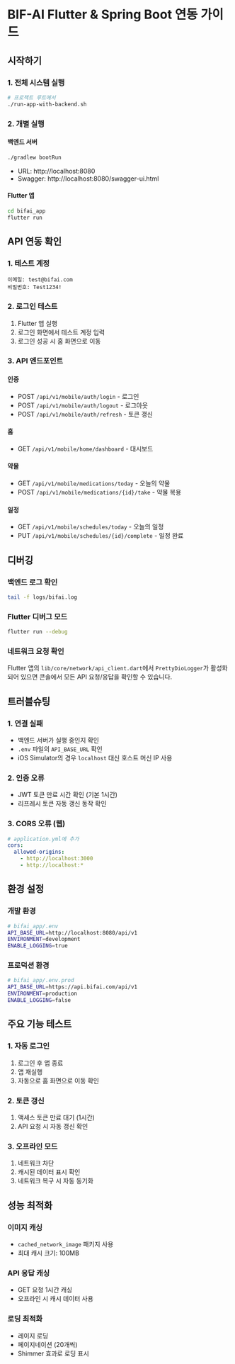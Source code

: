 # BIF-AI Flutter & Spring Boot 연동 가이드

## 시작하기

### 1. 전체 시스템 실행
```bash
# 프로젝트 루트에서
./run-app-with-backend.sh
```

### 2. 개별 실행

#### 백엔드 서버
```bash
./gradlew bootRun
```
- URL: http://localhost:8080
- Swagger: http://localhost:8080/swagger-ui.html

#### Flutter 앱
```bash
cd bifai_app
flutter run
```

## API 연동 확인

### 1. 테스트 계정
```
이메일: test@bifai.com
비밀번호: Test1234!
```

### 2. 로그인 테스트
1. Flutter 앱 실행
2. 로그인 화면에서 테스트 계정 입력
3. 로그인 성공 시 홈 화면으로 이동

### 3. API 엔드포인트

#### 인증
- POST `/api/v1/mobile/auth/login` - 로그인
- POST `/api/v1/mobile/auth/logout` - 로그아웃  
- POST `/api/v1/mobile/auth/refresh` - 토큰 갱신

#### 홈
- GET `/api/v1/mobile/home/dashboard` - 대시보드

#### 약물
- GET `/api/v1/mobile/medications/today` - 오늘의 약물
- POST `/api/v1/mobile/medications/{id}/take` - 약물 복용

#### 일정
- GET `/api/v1/mobile/schedules/today` - 오늘의 일정
- PUT `/api/v1/mobile/schedules/{id}/complete` - 일정 완료

## 디버깅

### 백엔드 로그 확인
```bash
tail -f logs/bifai.log
```

### Flutter 디버그 모드
```bash
flutter run --debug
```

### 네트워크 요청 확인
Flutter 앱의 `lib/core/network/api_client.dart`에서 `PrettyDioLogger`가 활성화되어 있으면 콘솔에서 모든 API 요청/응답을 확인할 수 있습니다.

## 트러블슈팅

### 1. 연결 실패
- 백엔드 서버가 실행 중인지 확인
- `.env` 파일의 `API_BASE_URL` 확인
- iOS Simulator의 경우 `localhost` 대신 호스트 머신 IP 사용

### 2. 인증 오류
- JWT 토큰 만료 시간 확인 (기본 1시간)
- 리프레시 토큰 자동 갱신 동작 확인

### 3. CORS 오류 (웹)
```yaml
# application.yml에 추가
cors:
  allowed-origins: 
    - http://localhost:3000
    - http://localhost:*
```

## 환경 설정

### 개발 환경
```bash
# bifai_app/.env
API_BASE_URL=http://localhost:8080/api/v1
ENVIRONMENT=development
ENABLE_LOGGING=true
```

### 프로덕션 환경
```bash
# bifai_app/.env.prod
API_BASE_URL=https://api.bifai.com/api/v1
ENVIRONMENT=production
ENABLE_LOGGING=false
```

## 주요 기능 테스트

### 1. 자동 로그인
1. 로그인 후 앱 종료
2. 앱 재실행
3. 자동으로 홈 화면으로 이동 확인

### 2. 토큰 갱신
1. 액세스 토큰 만료 대기 (1시간)
2. API 요청 시 자동 갱신 확인

### 3. 오프라인 모드
1. 네트워크 차단
2. 캐시된 데이터 표시 확인
3. 네트워크 복구 시 자동 동기화

## 성능 최적화

### 이미지 캐싱
- `cached_network_image` 패키지 사용
- 최대 캐시 크기: 100MB

### API 응답 캐싱
- GET 요청 1시간 캐싱
- 오프라인 시 캐시 데이터 사용

### 로딩 최적화
- 레이지 로딩
- 페이지네이션 (20개씩)
- Shimmer 효과로 로딩 표시